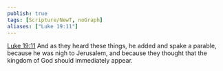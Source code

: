 ```yaml
---
publish: true
tags: [Scripture/NewT, noGraph]
aliases: ["Luke 19:11"]
---
```

[Luke 19:11](https://churchofjesuschrist.org/study/scriptures/nt/luke/19?lang=eng&id=p11#p11) And as they heard these things, he added and spake a parable, because he was nigh to Jerusalem, and because they thought that the kingdom of God should immediately appear.
